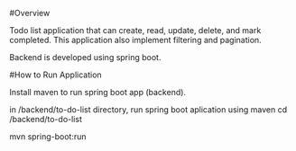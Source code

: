 #Overview

Todo list application that can create, read, update, delete, and mark completed.
This application also implement filtering and pagination.

Backend is developed using spring boot.

#How to Run Application

Install maven to run spring boot app (backend).

in /backend/to-do-list directory, run spring boot aplication using maven
cd /backend/to-do-list

mvn spring-boot:run

